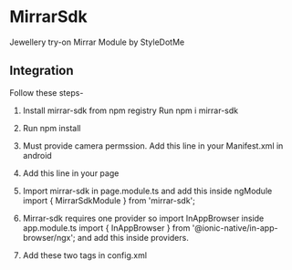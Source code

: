 # MirrarSdk

Jewellery try-on Mirrar Module by StyleDotMe

## Integration

Follow these steps-

1. Install mirrar-sdk from npm registry 
Run npm i mirrar-sdk

2. Run npm install 

3. Must provide camera permssion. Add this line in your Manifest.xml in android
   <uses-permission android:name="android.permission.CAMERA" />

4. Add this line in your page   
<dev-custom-sdk
    username="" 
    password="" 
    jsonString=''>
  </dev-custom-sdk>

5. Import mirrar-sdk in page.module.ts and add this inside ngModule
import { MirrarSdkModule } from 'mirrar-sdk';

6. Mirrar-sdk requires one provider so import InAppBrowser inside app.module.ts
import { InAppBrowser } from '@ionic-native/in-app-browser/ngx'; and add this inside providers.

7. Add these two tags in config.xml
    <allow-navigation href="*" />
    <allow-intent href="*" />